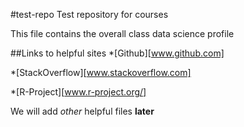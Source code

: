 #test-repo
Test repository for courses

This file contains the overall class data science profile

##Links to helpful sites
*[Github][www.github.com]

*[StackOverflow][www.stackoverflow.com]

*[R-Project][www.r-project.org/]

We will add *other* helpful files **later**

